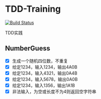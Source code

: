 # TDD-Training
[![Build Status](https://travis-ci.org/decodezhao/TDD-Training.svg?branch=master)](https://travis-ci.org/decodezhao/TDD-Training)

TDD实践

## NumberGuess

- [x] 生成一个随机四位数，不重复
- [x] 给定1234，输入1234，输出4A0B
- [x] 给定1234，输入4321，输出0A4B
- [x] 给定1234，输入5678，输出0A0B
- [x] 给定1234，输入1356，输出1A1B
- [x] 非法输入，为空或长度不为4则返回空字符串
